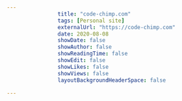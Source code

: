 ---
                title: "code-chimp.com"
                tags: [Personal site]
                externalUrl: "https://code-chimp.com"
                date: 2020-08-08
                showDate: false
                showAuthor: false
                showReadingTime: false
                showEdit: false
                showLikes: false
                showViews: false
                layoutBackgroundHeaderSpace: false
                ---
